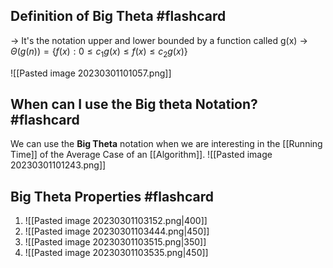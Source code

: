 
## Definition of Big Theta #flashcard 

-> It's the notation upper and lower bounded by a function called g(x)
-> $\Theta(g(n)) = \{ f(x) : 0 \leq c_{1}g(x)\leq f(x) \leq c_{2}g(x) \}$
<!--ID: 1680112789667-->


![[Pasted image 20230301101057.png]]


## When can I use the Big theta Notation? #flashcard 

We can use the **Big Theta** notation when we are interesting in the [[Running Time]] of the Average Case of an [[Algorithm]].
![[Pasted image 20230301101243.png]]
<!--ID: 1680112789670-->


## Big Theta Properties #flashcard 

1. ![[Pasted image 20230301103152.png|400]]
2. ![[Pasted image 20230301103444.png|450]]
4. ![[Pasted image 20230301103515.png|350]]
5. ![[Pasted image 20230301103535.png|450]]
<!--ID: 1680112789672-->

